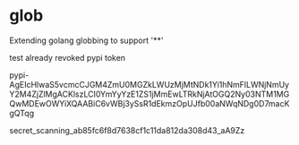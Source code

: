 # glob
Extending golang globbing to support '**'

test already revoked pypi token

pypi-AgEIcHlwaS5vcmcCJGM4ZmU0MGZkLWUzMjMtNDk1Yi1hNmFlLWNjNmUyY2M4ZjZlMgACKlszLCI0YmYyYzE1ZS1jMmEwLTRkNjAtOGQ2Ny03NTM1MGQwMDEwOWYiXQAABiC6vWBj3ySsR1dEkmzOpUJfb00aNWqNDg0D7macKgQTqg


secret_scanning_ab85fc6f8d7638cf1c11da812da308d43_aA9Zz
